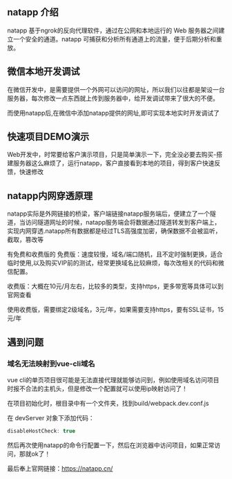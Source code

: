 ## natapp 介绍

natapp 基于ngrok的反向代理软件，通过在公网和本地运行的 Web 服务器之间建立一个安全的通道。natapp 可捕获和分析所有通道上的流量，便于后期分析和重放。

## 微信本地开发调试

在微信开发中，是需要提供一个外网可以访问的网址，所以我们以往都是架设一台服务器，每次修改一点东西就上传到服务器中，给开发调试带来了很大的不便。

而使用natapp后,在微信中添加natapp提供的网址,即可实现本地实时开发调试了

## 快速项目DEMO演示

Web开发中，时常要给客户演示项目，只是简单演示一下，完全没必要去购买-搭建服务器这么麻烦了，运行natapp，客户直接看到本地的项目，得到客户快速反馈，快速修改

## natapp内网穿透原理

natapp实际是外网链接的桥梁，客户端链接natapp服务端后，便建立了一个隧道，当访问隧道网址的时候，natapp服务端会将数据通过隧道转发到客户端上，实现内网穿透.natapp所有数据都是经过TLS高强度加密，确保数据不会被监听，截取，篡改等

有免费和收费版的
免费版：速度较慢，域名/端口随机，且不定时强制更换，适合临时使用,以及购买VIP前的测试，经常更换域名比较麻烦，每次改相关的代码和微信配置。

收费版：大概在10元/月左右，比较多的类型，支持https，更多带宽等具体可以到官网查看

使用收费版，需要绑定2级域名，3元/年，如果需要支持https，要有SSL证书，15元/年

## 遇到问题

### 域名无法映射到vue-cli域名

vue cli的单页项目很可能是无法直接代理就能够访问到，例如使用域名访问项目时报不合法的主机头，但是修改一个配置就可以使用ip映射访问了！

在项目初始化时，根目录中有一个文件夹，找到build/webpack.dev.conf.js

在 devServer 对象下添加代码：

```javascript
disableHostCheck: true
```
然后再次使用natapp的命令行配置一下，然后在浏览器中访问项目，如果正常访问，那就ok了！

最后奉上官网链接：https://natapp.cn/
